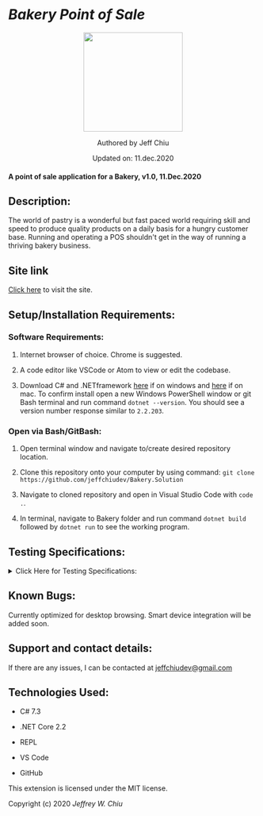 # _Bakery Point of Sale_

<div align="center">
<img src="https://github.com/jeffchiudev.png" width="200px" height="auto">
</div>
<p align="center">Authored by Jeff Chiu</p>
<p align="center">Updated on: 11.dec.2020</p>

#### A point of sale application for a Bakery, v1.0, 11.Dec.2020

## Description:

The world of pastry is a wonderful but fast paced world requiring skill and speed to produce quality products on a daily basis for a hungry customer base.  Running and operating a POS shouldn't get in the way of running a thriving bakery business.

## Site link

[Click here](https://github.com/jeffchiudev/Bakery.Solution) to visit the site.


## Setup/Installation Requirements:

### Software Requirements:

1. Internet browser of choice. Chrome is suggested.

2. A code editor like VSCode or Atom to view or edit the codebase.

3. Download C# and .NETframework [here](https://dotnet.microsoft.com/download/dotnet-core/2.2) if on windows and [here](https://dotnet.microsoft.com/download/thank-you/dotnet-sdk-2.2.106-macos-x64-installer) if on mac. To confirm install open a new Windows PowerShell window or git Bash terminal and run command `dotnet --version`. You should see a version number response similar to `2.2.203`.

### Open via Bash/GitBash:

1. Open terminal window and navigate to/create desired repository location.

2. Clone this repository onto your computer by using command: `git clone https://github.com/jeffchiudev/Bakery.Solution`

3. Navigate to cloned repository and open in Visual Studio Code with `code .`.

4. In terminal, navigate to Bakery folder and run command `dotnet build` followed by `dotnet run` to see the working program.

## Testing Specifications:

<details><summary>Click Here for Testing Specifications:</summary>
<p>

| Description | Input | Ouput |
| :---------- | :---- | :---- |
|  |||
||||

</p>
</details>

## Known Bugs:

Currently optimized for desktop browsing.  Smart device integration will be added soon.

## Support and contact details:

If there are any issues, I can be contacted at jeffchiudev@gmail.com


## Technologies Used:

- C# 7.3

- .NET Core 2.2

- REPL

- VS Code

- GitHub

This extension is licensed under the MIT license.

Copyright (c) 2020 *_Jeffrey W. Chiu_*